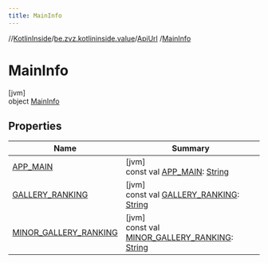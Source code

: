 ```yaml
---
title: MainInfo
---
```

//[KotlinInside](../../../../index.html)/[be.zvz.kotlininside.value](../../index.html)/[ApiUrl](../index.html)
/[MainInfo](index.html)

# MainInfo

[jvm]\
object [MainInfo](index.html)

## Properties

| Name | Summary |
|---|---|
| [APP_MAIN](-a-p-p_-m-a-i-n.html) | [jvm]<br>const val [APP_MAIN](-a-p-p_-m-a-i-n.html): [String](https://kotlinlang.org/api/latest/jvm/stdlib/kotlin/-string/index.html) |
| [GALLERY_RANKING](-g-a-l-l-e-r-y_-r-a-n-k-i-n-g.html) | [jvm]<br>const val [GALLERY_RANKING](-g-a-l-l-e-r-y_-r-a-n-k-i-n-g.html): [String](https://kotlinlang.org/api/latest/jvm/stdlib/kotlin/-string/index.html) |
| [MINOR_GALLERY_RANKING](-m-i-n-o-r_-g-a-l-l-e-r-y_-r-a-n-k-i-n-g.html) | [jvm]<br>const val [MINOR_GALLERY_RANKING](-m-i-n-o-r_-g-a-l-l-e-r-y_-r-a-n-k-i-n-g.html): [String](https://kotlinlang.org/api/latest/jvm/stdlib/kotlin/-string/index.html) |


